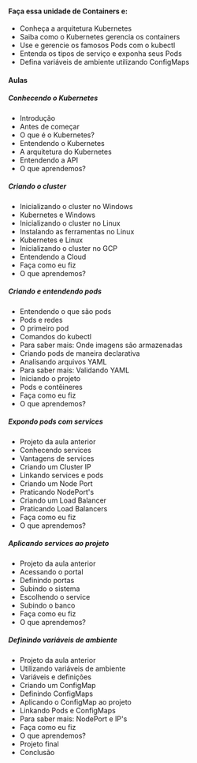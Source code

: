 
#### Faça essa unidade de Containers e:

- Conheça a arquitetura Kubernetes
- Saiba como o Kubernetes gerencia os containers
- Use e gerencie os famosos Pods com o kubectl
- Entenda os tipos de serviço e exponha seus Pods
- Defina variáveis de ambiente utilizando ConfigMaps

#### Aulas


##### Conhecendo o Kubernetes

- Introdução
- Antes de começar
- O que é o Kubernetes?
- Entendendo o Kubernetes
- A arquitetura do Kubernetes
- Entendendo a API
- O que aprendemos?

##### Criando o cluster

- Inicializando o cluster no Windows
- Kubernetes e Windows
- Inicializando o cluster no Linux
- Instalando as ferramentas no Linux
- Kubernetes e Linux
- Inicializando o cluster no GCP
- Entendendo a Cloud
- Faça como eu fiz
- O que aprendemos?


##### Criando e entendendo pods

- Entendendo o que são pods
- Pods e redes
- O primeiro pod
- Comandos do kubectl
- Para saber mais: Onde imagens são armazenadas
- Criando pods de maneira declarativa
- Analisando arquivos YAML
- Para saber mais: Validando YAML
- Iniciando o projeto
- Pods e contêineres
- Faça como eu fiz
- O que aprendemos?

##### Expondo pods com services

- Projeto da aula anterior
- Conhecendo services
- Vantagens de services
- Criando um Cluster IP
- Linkando services e pods
- Criando um Node Port
- Praticando NodePort's
- Criando um Load Balancer
- Praticando Load Balancers
- Faça como eu fiz
- O que aprendemos?

##### Aplicando services ao projeto

- Projeto da aula anterior
- Acessando o portal
- Definindo portas
- Subindo o sistema
- Escolhendo o service
- Subindo o banco
- Faça como eu fiz
- O que aprendemos?

##### Definindo variáveis de ambiente

- Projeto da aula anterior
- Utilizando variáveis de ambiente
- Variáveis e definições
- Criando um ConfigMap
- Definindo ConfigMaps
- Aplicando o ConfigMap ao projeto
- Linkando Pods e ConfigMaps
- Para saber mais: NodePort e IP's
- Faça como eu fiz
- O que aprendemos?
- Projeto final
- Conclusão